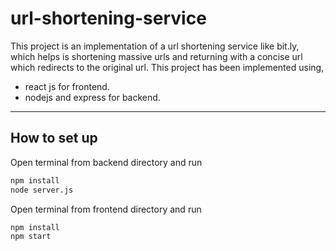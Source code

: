 # url-shortening-service

This project is an implementation of a url shortening service like bit.ly, which helps is shortening massive urls and returning with a concise url which redirects to the original url.
This project has been implemented using, 
* react js for frontend.
* nodejs and express for backend.

---

## How to set up

Open terminal from backend directory and run 
```bash
npm install
node server.js 
```

Open terminal from frontend directory and run
```bash
npm install
npm start
```
